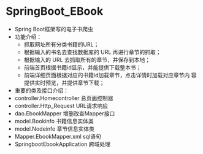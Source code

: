 # SpringBoot_EBook
 * Spring Boot框架写的电子书爬虫
 * 功能介绍：
   * 抓取网址所有分类书籍的URL；
   * 根据输入的书名去查找数据库的 URL 再进行章节的抓取；
   * 根据输入的 URL 去抓取所有的章节，并保存到本地；
   * 前端首页根据书籍id显示，并能提供下载整本书；
   * 前端详细页面根据对应的书籍id加载章节，点击详情时加载对应章节内 容提供实时预览，并提供章节下载；
 * 重要的类及接口介绍：
  *	controller.Homecontroller 总页面控制器
  *	controller.Http_Request URL请求响应
  *	dao.EbookMapper 增删改查Mapper接口
  *	model.Bookinfo 书籍信息实体类
  *	model.Nodeinfo 章节信息实体类
  *	Mapper.EbookMapper.xml sql语句
  *	SpringbootEbookApplication 跨域处理

